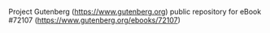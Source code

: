 Project Gutenberg (https://www.gutenberg.org) public repository
for eBook #72107 (https://www.gutenberg.org/ebooks/72107)
